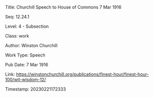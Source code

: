 Title:  Churchill Speech to House of Commons 7 Mar 1916

Seq:    12.24.1

Level:  4 - Subsection

Class:  work

Author: Winston Churchill

Work Type: Speech

Pub Date: 7 Mar 1916

Link:   https://winstonchurchill.org/publications/finest-hour/finest-hour-100/wit-wisdom-12/

Timestamp: 20230221172333
